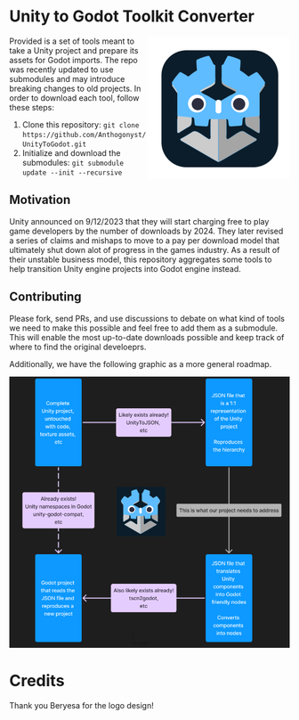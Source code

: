 
# Unity to Godot Toolkit Converter

<img align="right" width="256" height="256" src="docs/images/UnityToGodot.png">

Provided is a set of tools meant to take a Unity project and prepare its assets for Godot imports. The repo was recently updated to use submodules and may introduce breaking changes to old projects. In order to download each tool, follow these steps:

1. Clone this repository: `git clone https://github.com/Anthogonyst/UnityToGodot.git`
2. Initialize and download the submodules: `git submodule update --init --recursive`


## Motivation

Unity announced on 9/12/2023 that they will start charging free to play game developers by the number of downloads by 2024. They later revised a series of claims and mishaps to move to a pay per download model that ultimately shut down alot of progress in the games industry. As a result of their unstable business model, this repository aggregates some tools to help transition Unity engine projects into Godot engine instead.


## Contributing

Please fork, send PRs, and use discussions to debate on what kind of tools we need to make this possible and feel free to add them as a submodule. This will enable the most up-to-date downloads possible and keep track of where to find the original develoeprs.


Additionally, we have the following graphic as a more general roadmap.

![UnityToGodot Roadmap](./docs/images/UnityToGodotRoadmap.png)


# Credits

Thank you Beryesa for the logo design!
